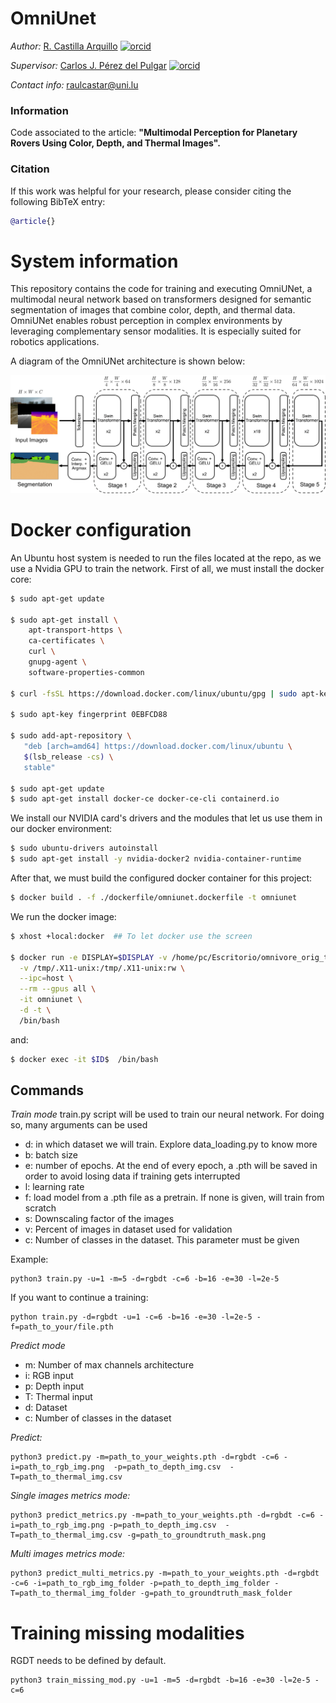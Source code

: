 # OmniUnet

*Author:* [R. Castilla Arquillo](https://github.com/raulcastar) [![orcid](https://orcid.org/sites/default/files/images/orcid_16x16.png)](https://orcid.org/0000-0003-4203-8069)

*Supervisor:* [Carlos J. Pérez del Pulgar](https://github.com/carlibiri) [![orcid](https://orcid.org/sites/default/files/images/orcid_16x16.png)](https://orcid.org/0000-0001-5819-8310)

*Contact info:* raulcastar@uni.lu


### Information

Code associated to the article: **"Multimodal Perception for Planetary Rovers Using Color, Depth, and Thermal Images".**

### Citation

If this work was helpful for your research, please consider citing the following BibTeX entry:
```BibTeX
@article{}
```

#  System information <a name="sys_info"></a>
This repository contains the code for training and executing OmniUNet, a multimodal neural network based on transformers designed for semantic segmentation of images that combine color, depth, and thermal data. OmniUNet enables robust perception in complex environments by leveraging complementary sensor modalities. It is especially suited for robotics applications.

A diagram of the OmniUNet architecture is shown below:

<div align="center">
<img src="docs/omniunet_diagram.png" alt="OmniUnet diagram" width="600"/>
</div>


# Docker configuration

An Ubuntu host system is needed to run the files located at the repo, as we use a Nvidia GPU to train the network. First of all, we must install the docker core:

```bash
$ sudo apt-get update

$ sudo apt-get install \
    apt-transport-https \
    ca-certificates \
    curl \
    gnupg-agent \
    software-properties-common
    
$ curl -fsSL https://download.docker.com/linux/ubuntu/gpg | sudo apt-key add -

$ sudo apt-key fingerprint 0EBFCD88

$ sudo add-apt-repository \
   "deb [arch=amd64] https://download.docker.com/linux/ubuntu \
   $(lsb_release -cs) \
   stable"
   
$ sudo apt-get update
$ sudo apt-get install docker-ce docker-ce-cli containerd.io

```
We install our NVIDIA card's drivers and the modules that let us use them in our docker environment:

```bash
$ sudo ubuntu-drivers autoinstall
$ sudo apt-get install -y nvidia-docker2 nvidia-container-runtime
```

After that, we must build the configured docker container for this project:

```bash
$ docker build . -f ./dockerfile/omniunet.dockerfile -t omniunet 
```

We run the docker image:

```bash
$ xhost +local:docker  ## To let docker use the screen

$ docker run -e DISPLAY=$DISPLAY -v /home/pc/Escritorio/omnivore_orig_tests:/home/omnivore \
  -v /tmp/.X11-unix:/tmp/.X11-unix:rw \
  --ipc=host \
  --rm --gpus all \
  -it omniunet \
  -d -t \
  /bin/bash
```

and:

```bash
$ docker exec -it $ID$  /bin/bash
```

## Commands
*Train mode*
train.py script will be used to train our neural network. For doing so, many arguments can be used
- d: in which dataset we will train. Explore data_loading.py to know more
- b: batch size
- e: number of epochs. At the end of every epoch, a .pth will be saved in order to avoid losing data if training gets interrupted
- l: learning rate
- f: load model from a .pth file as a pretrain. If none is given, will train from scratch
- s: Downscaling factor of the images
- v: Percent of images in dataset used for validation
- c: Number of classes in the dataset. This parameter must be given

Example:
```
python3 train.py -u=1 -m=5 -d=rgbdt -c=6 -b=16 -e=30 -l=2e-5
```

If you want to continue a training:
```
python train.py -d=rgbdt -u=1 -c=6 -b=16 -e=30 -l=2e-5 -f=path_to_your/file.pth
```

*Predict mode*

- m: Number of max channels architecture
- i: RGB input
- p: Depth input
- T: Thermal input
- d: Dataset
- c: Number of classes in the dataset

*Predict:*
```
python3 predict.py -m=path_to_your_weights.pth -d=rgbdt -c=6 -i=path_to_rgb_img.png  -p=path_to_depth_img.csv  -T=path_to_thermal_img.csv
```

*Single images metrics mode:*
```
python3 predict_metrics.py -m=path_to_your_weights.pth -d=rgbdt -c=6 -i=path_to_rgb_img.png -p=path_to_depth_img.csv  -T=path_to_thermal_img.csv -g=path_to_groundtruth_mask.png
```

*Multi images metrics mode:*
```
python3 predict_multi_metrics.py -m=path_to_your_weights.pth -d=rgbdt -c=6 -i=path_to_rgb_img_folder -p=path_to_depth_img_folder -T=path_to_thermal_img_folder -g=path_to_groundtruth_mask_folder
```

# Training missing modalities
RGDT needs to be defined by default.
```
python3 train_missing_mod.py -u=1 -m=5 -d=rgbdt -b=16 -e=30 -l=2e-5 -c=6 
```
